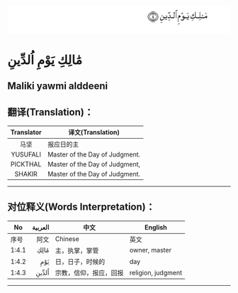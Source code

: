 ![001:004](images/001_004.gif)

# مَٰالِكِ يَوْمِ اُلدِّينِ

## Maliki yawmi alddeeni

## 翻译(Translation)：

| Translator | 译文(Translation)              |
| :--------: | ------------------------------ |
|    马坚    | 报应日的主                     |
|  YUSUFALI  | Master of the Day of Judgment. |
|  PICKTHAL  | Master of the Day of Judgment, |
|   SHAKIR   | Master of the Day of Judgment. |

---

## 对位释义(Words Interpretation)：

| No    | العربية | 中文                   | English            |
| ----- | ------: | ---------------------- | ------------------ |
| 序号  |    阿文 | Chinese                | 英文               |
| 1:4.1 |    مَٰالِكِ | 主，执掌，掌管         | owner, master      |
| 1:4.2 |     يَوْمِ | 日，日子，时候的       | day                |
| 1:4.3 |   اُلدِّينِ | 宗教，信仰，报应，回报 | religion, judgment |

---
